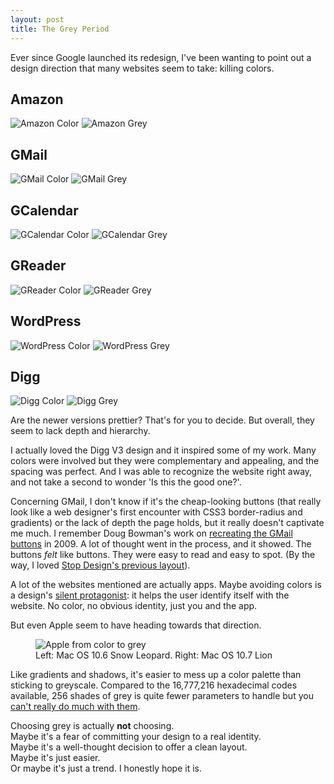 ```yaml
---
layout: post
title: The Grey Period
---
```


Ever since Google launched its redesign, I've been wanting to point out a design direction that many websites seem to take: killing colors.

## Amazon

![Amazon Color](/i/amazon-color.png)
![Amazon Grey](/i/amazon-grey.png)

## GMail

![GMail Color](/i/gmail-color.png)
![GMail Grey](/i/gmail-grey.png)

## GCalendar

![GCalendar Color](/i/gcalendar-color.png)
![GCalendar Grey](/i/gcalendar-grey.png)

## GReader

![GReader Color](/i/greader-color.png)
![GReader Grey](/i/greader-grey.png)

## WordPress

![WordPress Color](/i/wordpress-color.png)
![WordPress Grey](/i/wordpress-grey.png)

## Digg

![Digg Color](/i/digg-color.png)
![Digg Grey](/i/digg-grey.png)

Are the newer versions prettier? That's for you to decide. But overall, they seem to lack depth and hierarchy.

I actually loved the Digg V3 design and it inspired some of my work. Many colors were involved but they were complementary and appealing, and the spacing was perfect. And I was able to recognize the website right away, and not take a second to wonder 'Is this the good one?'. 

Concerning GMail, I don't know if it's the cheap-looking buttons (that really look like a web designer's first encounter with CSS3 border-radius and gradients) or the lack of depth the page holds, but it really doesn't captivate me much. I remember Doug Bowman's work on [recreating the GMail buttons](http://stopdesign.com/archive/2009/02/04/recreating-the-button.html) in 2009. A lot of thought went in the process, and it showed. The buttons *felt* like buttons. They were easy to read and easy to spot. (By the way, I loved [Stop Design's previous layout](http://v3.stopdesign.com/)).

A lot of the websites mentioned are actually apps. Maybe avoiding colors is a design's [silent protagonist](http://en.wikipedia.org/wiki/Silent_protagonist): it helps the user identify itself with the website. No color, no obvious identity, just you and the app.

But even Apple seem to have heading towards that direction.

<figure>
<img alt="Apple from color to grey" src="/i/apple-from-color-to-grey.png"><br>
<figcaption>Left: Mac OS 10.6 Snow Leopard. Right: Mac OS 10.7 Lion</figcaption>
</figure>

Like gradients and shadows, it's easier to mess up a color palette than sticking to greyscale. Compared to the 16,777,216 hexadecimal codes available, 256 shades of grey is quite fewer parameters to handle but you [can't really do much with them](http://gmailblog.blogspot.fr/2012/12/the-gmail-app-for-iphone-and-ipad.html).

Choosing grey is actually **not** choosing.  
Maybe it's a fear of committing your design to a real identity.  
Maybe it's a well-thought decision to offer a clean layout.  
Maybe it's just easier.  
Or maybe it's just a trend. I honestly hope it is.